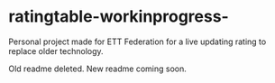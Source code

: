 # ratingtable-workinprogress-

Personal project made for ETT Federation for a live updating rating to replace older technology.

Old readme deleted. New readme coming soon.
